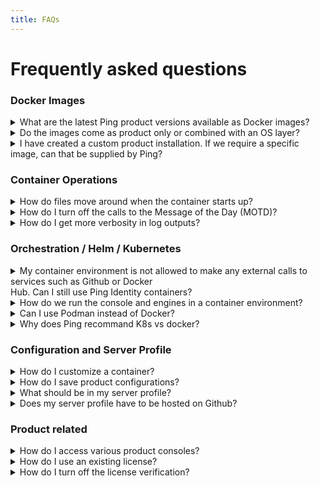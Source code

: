 ```yaml
---
title: FAQs
---
```


# Frequently asked questions

### Docker Images

<details>
  <summary>What are the latest Ping product versions available as Docker images?</summary>

The latest Ping product images are tagged with <mark><b>{RELEASE}-{PRODUCT VERSION}</b></mark>. You can find more information about our latest product images by consulting the <a href="https://devops.pingidentity.com/docker-images/productVersionMatrix/">Product Version matrix</a>.
</details>

<details>
  <summary>Do the images come as product only or combined with an OS layer?</summary>

The DevOps program uses <mark><b>Alpine</b></mark> as its base OS shim for all images. For more information please visit <a href="https://devops.pingidentity.com/docker-images/imageSupport/#supported-os-shim">Supported OS Shim</a>.
</details>

<details>
  <summary>I have created a custom product installation. If we require a specific image, can that be supplied by Ping?
</summary>

We do not provide custom images, but you are welcome to build the image locally with your customized bits. For more information, see <a href="https://devops.pingidentity.com/how-to/buildLocal/">Build Local Images</a>.<br>

It is important to note using a custom image might affect support options and timing.
</details>

### Container Operations

<details>
  <summary>How do files move around when the container starts up?</summary>

To find out how our files are moved at start up, please visit <a href="https://devops.pingidentity.com/reference/config/#file-flowchart-example">File Flowchart</a>.
</details>

<details>
  <summary>How do I turn off the calls to the Message of the Day (MOTD)?</summary>

Set the environment variable in PingBase to: <mark><b>MOTD_URL=""</b></mark>
<p>For more information about the PingBase environment variables, please visit <a href="https://devops.pingidentity.com/docker-images/pingbase/">PingBase</a>.</p>
</details>

<details>
  <summary>How do I get more verbosity in log outputs?</summary>

Set the environment variables in PingBase to: <mark><b>VERBOSE=“true”</b></mark>
<p>For more information about the PingBase environment variables, please visit <a href="https://devops.pingidentity.com/docker-images/pingbase/">PingBase</a></p>
</details>

### Orchestration / Helm / Kubernetes

<details>
  <summary>My container environment is not allowed to make any external calls to services such as Github or Docker <br> Hub. Can I still use Ping Identity containers? </br> </summary>

<p>Yes. This practice is common in production scenarios. To use Ping Identity containers in this situation:</p>

<br>&emsp;1. Use an <a href="https://devops.pingidentity.com/how-to/existingLicense">Existing License</a>.</br>
<br>&emsp;2. Use an empty remote profile <mark><b>SERVER_PROFILE_URL=""</b></mark>.  Optionally, you can build your profile into the image, visit <a href="https://devops.pingidentity.com/how-to/profiles/">Server Profiles</a> for more information.</br>
<br>&emsp;3. Turn off license verification with <mark><b>MUTE_LICENSE_VERIFICATION="true"</b></mark>.</br>
<br>&emsp;4. Turn off calls to the Message of the Day (MOTD) with <mark><b>MOTD_URL=""</b></mark>.</br>
</details>

<details>
  <summary>How do we run the console and engines in a container environment?</summary>

The helm chart supports instantiating both consoles and engines.  Ingress to the consoles would have to be laid out for UI access.
<p>For more information about the Ping's Helm Charts, please visit <a href="https://helm.pingidentity.com/">Ping Helm</a></p>
</details>

<details>
  <summary>Can I use Podman instead of Docker?</summary>

Yes, just like Docker, you will be able to use Podman for container orchestration.
</details>

<details>
  <summary>Why does Ping recommand K8s vs docker?</summary>

<br>&emsp;1. Docker or a pure container solution like ECS by itself is generally not as robust or resilient as a K8s environment.  That being said, managed Docker services like ECS can provide some of the kubernetes trappings, but that locks you into AWS only and you would have a slightly different experience at Google, Azure, etc.  Kubernetes, even managed like EKS, provide more flexibility and portability</br>
<br>&emsp;2. It is the model we use for our SaaS offerings, so support, sales, etc. are more familiar with that model</br>
<br>&emsp;3. Orchestration among multiple applications and services is native to Kubernetes, a bit of an add-on with Container-only services</br>
<br>&emsp;4. Workload management using K8s primitives (HPA, etc.)</br>
<br>&emsp;5. Management through IaaC principles using Helm Charts and values files</br>
</details>

### Configuration and Server Profile

<details>
  <summary>How do I customize a container?</summary>

There are many ways to customize the container for a Ping product. For example, you can create a customized server profile to save a configuration.
<p>To find more ways on how to customize a container, see <a href="https://devops.pingidentity.com/reference/config/#customizing-the-containers">Customizing Containers</a>.</p>
</details>

<details>
  <summary>How do I save product configurations?</summary>

In order to save configurations, create a server profile and store in a server profile repository.  This repository can be used to pass the configuration into the runtime environment. For help with creating a custom server profile, visit <a href="https://devops.pingidentity.com/how-to/profiles/">Server Profiles</a>.
<p></p>

<p><b>Examples of how to get the profile data from the different products:</b></p>


&emsp; <a href="https://devops.pingidentity.com/how-to/buildPingFederateProfile/">PingFederate</a> Profile
```
curl -k https://localhost:9999/pf-admin-api/v1/bulk/export?includeExternalResources=false \
-u administrator:2FederateM0re \
-H 'X-XSRF-Header: PingFederate' \
-o data.json
```
&emsp; PingAccess Profile
```
curl -k https://localhost:9000/pa-admin-api/v3/config/export \
-u administrator:2FederateM0re \
-H "X-XSRF-Header: PingAccess" \
-o data.json
```
&emsp; <a href="https://devops.pingidentity.com/how-to/buildPingDirectoryProfile/">PingDirectory</a> Profile
```
kubectl exec -it pingdirectory-0 \
-- manage-profile generate-profile \
--profileRoot /tmp/pd.profile
```
</details>

<details>
  <summary>What should be in my server profile?</summary>

For more information about what information should be in the server profile consist, please visit <a href="https://devops.pingidentity.com/how-to/containerAnatomy/">Container Anatomy</a> and <a href="https://devops.pingidentity.com/reference/profileStructures/">Profile Structures</a>.
</details>

<details>
  <summary>Does my server profile have to be hosted on Github?</summary>

No, it can be any <a href="https://devops.pingidentity.com/how-to/profiles/#using-your-github-repository">Public</a> or <a href="https://devops.pingidentity.com/how-to/privateRepos/">Private</a> git repository.
<p>You are also able to use a <a href="https://devops.pingidentity.com/how-to/profiles/#using-local-directories">Local Directory</a> as your repository, which is convenient for testing and development.</p>
</details>

### Product related

<details>
  <summary>How do I access various product consoles?</summary>

For a Helm-deployed stack, there are two basic ways you can access the consoles.
<p></p>

<p>1. PortForward to the pod to access with localhost.</p>
<p>&emsp; <mark><b>kubectl port-forward &#60;podName&#62; &#60;containerPort&#62;:&#60;localPort&#62;</b></mark></p>
2. Using Helm, add the ingress definition in the yaml file in order to access the container with a URL. See <a href="https://devops.pingidentity.com/deployment/deployHelmLocalIngress/#create-ingresses">Creating Ingresses</a>. You must have an ingress controller in your cluster for the ingress to work.
</details>

<details>
  <summary>How do I use an existing license?</summary>

You can mount the license in the container's <mark><b>opt/in</b></mark> directory. Please see <a href="https://devops.pingidentity.com/how-to/existingLicense/">using existing licenses</a> for more information.
</details>

<details>
  <summary>How do I turn off the license verification?</summary>

Set the environment variable in PingBase to: <mark><b>MUTE_LICENSE_VERIFICATION="true"</b></mark>
<p>For more information about the PingBase environment variables, please visit <a href="https://devops.pingidentity.com/docker-images/pingbase/">PingBase</a>.</p>
</details>

